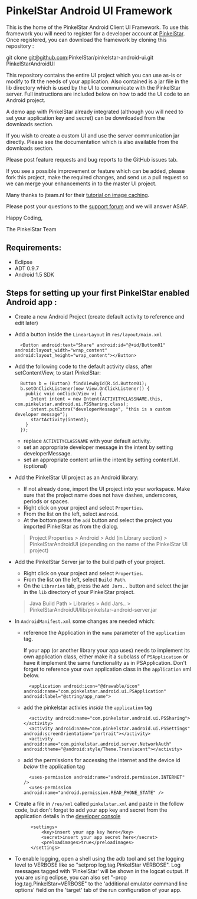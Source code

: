 PinkelStar Android UI Framework
===============================

This is the home of the PinkelStar Android Client UI Framework. To use this framework you will need to register for a developer
account at [PinkelStar](http://www.pinkelstar.com). Once registered, you can download the framework by cloning this repository :

  git clone git@github.com:PinkelStar/pinkelstar-android-ui.git PinkelStarAndroidUI

This repository contains the entire UI project which you can use as-is or modify to fit the needs of your application.
Also contained is a jar file in the lib directory which is used by the UI to communicate with the PinkelStar server.
Full instructions are included below on how to add the UI code to an Android project.

A demo app with PinkelStar already integrated (although you will need to set your application key and secret) can be downloaded from the downloads section.

If you wish to create a custom UI and use the server communication jar directly. Please see the documentation which is also available from the downloads section.

Please post feature requests and bug reports to the GitHub issues tab.

If you see a possible improvement or feature which can be added, please fork this project, make the required changes, and
send us a pull request so we can merge your enhancements in to the master UI project.

Many thanks to jteam.nl for their [tutorial on image caching](http://blog.jteam.nl/2009/09/17/exploring-the-world-of-android-part-2/).

Please post your questions to the [support forum](http://support.pinkelstar.com) and we will answer ASAP.

Happy Coding,

The PinkelStar Team


Requirements:
-------------
* Eclipse
* ADT 0.9.7
* Android 1.5 SDK


Steps for setting up your first PinkelStar enabled Android app :
----------------------------------------------------------------

- Create a new Android Project (create default activity to reference and edit later)

- Add a button inside the `LinearLayout` in `res/layout/main.xml`

        <Button android:text="Share" android:id="@+id/Button01" android:layout_width="wrap_content" android:layout_height="wrap_content"></Button>

- Add the following code to the default activity class, after setContentView, to start PinkelStar:

        Button b = (Button) findViewById(R.id.Button01);
        b.setOnClickListener(new View.OnClickListener() {
          public void onClick(View v) {
            Intent intent = new Intent(ACTIVITYCLASSNAME.this, com.pinkelstar.android.ui.PSSharing.class);
            intent.putExtra("developerMessage", "this is a custom developer message");
            startActivity(intent);
          }
        });

    - replace `ACTIVITYCLASSNAME` with your default activity.
    - set an appropriate developer message in the intent by setting developerMessage.
    - set an appropriate content url in the intent by setting contentUrl. (optional)

- Add the PinkelStar UI project as an Android library:
    - If not already done, import the UI project into your workspace. Make sure that the project name does not have dashes, underscores, periods or spaces.
    - Right click on your project and select `Properties`.
    - From the list on the left, select `Android`.
    - At the bottom press the `add` button and select the project you imported PinkelStar as from the dialog.

    > Project Properties > Android > Add (in Library section) > PinkelStarAndroidUI
    > (depending on the name of the PinkelStar UI project)


- Add the PinkelStar Server jar to the build path of your project.
    - Right click on your project and select `Properties`.
    - From the list on the left, select `Build Path`.
    - On the `Libraries` tab, press the `Add Jars..` button and select the jar in the `lib` directory of your PinkelStar project.

    > Java Build Path > Libraries > Add Jars.. > PinkelStarAndroidUI/lib/pinkelstar-android-server.jar

- In `AndroidManifest.xml` some changes are needed which:

    - reference the Application in the `name` parameter of the `application` tag.

        If your app (or another library your app uses) needs to implement its own application class, either make
        it a subclass of `PSApplication` or have it implement the same functionality
        as in PSApplication. Don't forget to reference your own application class in the `application` xml below.

            <application android:icon="@drawable/icon" android:name="com.pinkelstar.android.ui.PSApplication" android:label="@string/app_name">

    - add the pinkelstar activies *inside* the `application` tag

            <activity android:name="com.pinkelstar.android.ui.PSSharing"></activity>
            <activity android:name="com.pinkelstar.android.ui.PSSettings" android:screenOrientation="portrait"></activity>
            <activity android:name="com.pinkelstar.android.server.NetworkAuth" android:theme="@android:style/Theme.Translucent"></activity>

    - add the permissions for accessing the internet and the device id *below* the application tag

            <uses-permission android:name="android.permission.INTERNET" />
            <uses-permission android:name="android.permission.READ_PHONE_STATE" />

- Create a file in `/res/xml` called `pinkelstar.xml` and paste in the follow code, but don't forget to add your app key and secret from the application details in the [developer console](https://www.pinkelstar.com/account)

            <settings>
                <key>insert your app key here</key>
                <secret>insert your app secret here</secret>
                <preloadimages>true</preloadimages>
            </settings>

- To enable logging, open a shell using the adb tool and set the logging level to VERBOSE like so "setprop log.tag.PinkelStar VERBOSE".
        Log messages tagged with 'PinkelStar' will be shown in the logcat output.
  If you are using eclipse, you can also set "-prop log.tag.PinkelStar=VERBOSE" to the 'additional emulator command line options' field on the 'target' tab of the run configuration of your app. 

